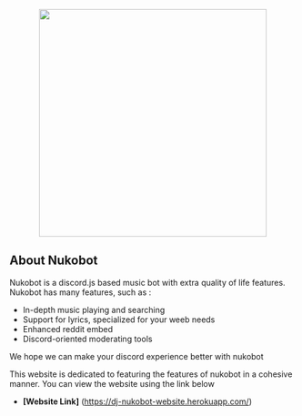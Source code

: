 <p align="center"><a href="https://github.com/SomeRandomDolphin/NukoBotWebsite" target="_blank"><img src="https://files.catbox.moe/0lcnqd.jpg" width="400"></a></p>

## About Nukobot

Nukobot is a discord.js based music bot with extra quality of life features. Nukobot has many features, such as :

- In-depth music playing and searching
- Support for lyrics, specialized for your weeb needs
- Enhanced reddit embed
- Discord-oriented moderating tools

We hope we can make your discord experience better with nukobot

This website is dedicated to featuring the features of nukobot in a cohesive manner. You can view the website using the link below

- **[Website Link]** (https://dj-nukobot-website.herokuapp.com/)